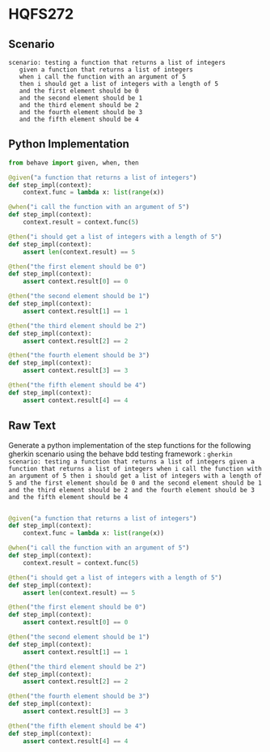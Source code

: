 # HQFS272
## Scenario
```gherkin
scenario: testing a function that returns a list of integers 
   given a function that returns a list of integers 
   when i call the function with an argument of 5 
   then i should get a list of integers with a length of 5 
   and the first element should be 0 
   and the second element should be 1 
   and the third element should be 2 
   and the fourth element should be 3 
   and the fifth element should be 4
```


## Python Implementation
```python
from behave import given, when, then

@given("a function that returns a list of integers")
def step_impl(context):
    context.func = lambda x: list(range(x))

@when("i call the function with an argument of 5")
def step_impl(context):
    context.result = context.func(5)

@then("i should get a list of integers with a length of 5")
def step_impl(context):
    assert len(context.result) == 5

@then("the first element should be 0")
def step_impl(context):
    assert context.result[0] == 0

@then("the second element should be 1")
def step_impl(context):
    assert context.result[1] == 1

@then("the third element should be 2")
def step_impl(context):
    assert context.result[2] == 2

@then("the fourth element should be 3")
def step_impl(context):
    assert context.result[3] == 3

@then("the fifth element should be 4")
def step_impl(context):
    assert context.result[4] == 4
```


## Raw Text
Generate a python implementation of the step functions for the following gherkin scenario using the behave bdd testing framework : ```gherkin scenario: testing a function that returns a list of integers given a function that returns a list of integers when i call the function with an argument of 5 then i should get a list of integers with a length of 5 and the first element should be 0 and the second element should be 1 and the third element should be 2 and the fourth element should be 3 and the fifth element should be 4 ```



```python from behave import given, when, then

@given("a function that returns a list of integers")
def step_impl(context):
    context.func = lambda x: list(range(x))

@when("i call the function with an argument of 5")
def step_impl(context):
    context.result = context.func(5)

@then("i should get a list of integers with a length of 5")
def step_impl(context):
    assert len(context.result) == 5

@then("the first element should be 0")
def step_impl(context):
    assert context.result[0] == 0

@then("the second element should be 1")
def step_impl(context):
    assert context.result[1] == 1

@then("the third element should be 2")
def step_impl(context):
    assert context.result[2] == 2

@then("the fourth element should be 3")
def step_impl(context):
    assert context.result[3] == 3

@then("the fifth element should be 4")
def step_impl(context):
    assert context.result[4] == 4
```
